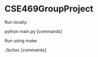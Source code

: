 # CSE469GroupProject

Run locally:

python main.py [commands]

Run using make:

./bchoc [commands]


